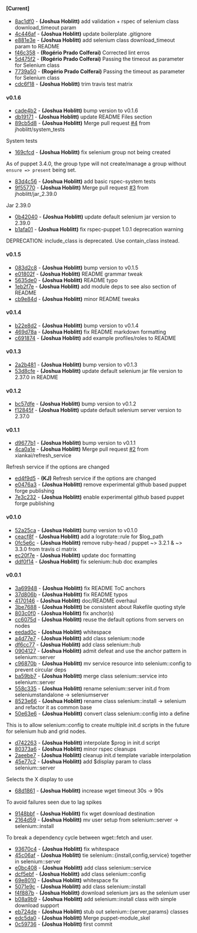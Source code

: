 
#### [Current]
 * [8ac1df0](../../commit/8ac1df0) - __(Joshua Hoblitt)__ add validation + rspec of selenium class download_timeout param
 * [4c446af](../../commit/4c446af) - __(Joshua Hoblitt)__ update boilerplate .gitignore
 * [e881e3e](../../commit/e881e3e) - __(Joshua Hoblitt)__ add selenium class download_timeout param to README
 * [f46c358](../../commit/f46c358) - __(Rogério Prado Colferai)__ Corrected lint erros
 * [5d475f2](../../commit/5d475f2) - __(Rogério Prado Colferai)__ Passing the timeout as parameter for Selenium class
 * [7739a50](../../commit/7739a50) - __(Rogério Prado Colferai)__ Passing the timeout as parameter for Selenium class
 * [cdc6f18](../../commit/cdc6f18) - __(Joshua Hoblitt)__ trim travis test matrix

#### v0.1.6
 * [cade4b2](../../commit/cade4b2) - __(Joshua Hoblitt)__ bump version to v0.1.6
 * [db19171](../../commit/db19171) - __(Joshua Hoblitt)__ update README Files section
 * [89cb5d8](../../commit/89cb5d8) - __(Joshua Hoblitt)__ Merge pull request [#4](../../issues/4) from jhoblitt/system_tests

System tests
 * [169cfcd](../../commit/169cfcd) - __(Joshua Hoblitt)__ fix selenium group not being created

As of puppet 3.4.0, the group type will not create/manage a group without
`ensure => present` being set.

 * [83d4c56](../../commit/83d4c56) - __(Joshua Hoblitt)__ add basic rspec-system tests
 * [9f55770](../../commit/9f55770) - __(Joshua Hoblitt)__ Merge pull request [#3](../../issues/3) from jhoblitt/jar_2.39.0

Jar 2.39.0
 * [0b42040](../../commit/0b42040) - __(Joshua Hoblitt)__ update default selenium jar version to 2.39.0
 * [b1afa01](../../commit/b1afa01) - __(Joshua Hoblitt)__ fix rspec-puppet 1.0.1 deprecation warning

DEPRECATION: include_class is deprecated. Use contain_class instead.

#### v0.1.5
 * [083d2c8](../../commit/083d2c8) - __(Joshua Hoblitt)__ bump version to v0.1.5
 * [e01802f](../../commit/e01802f) - __(Joshua Hoblitt)__ README grammar tweak
 * [5635de0](../../commit/5635de0) - __(Joshua Hoblitt)__ README typo
 * [1eb2f7e](../../commit/1eb2f7e) - __(Joshua Hoblitt)__ add module deps to see also section of README
 * [cb9e84d](../../commit/cb9e84d) - __(Joshua Hoblitt)__ minor README tweaks

#### v0.1.4
 * [b22e8d2](../../commit/b22e8d2) - __(Joshua Hoblitt)__ bump version to v0.1.4
 * [469d78a](../../commit/469d78a) - __(Joshua Hoblitt)__ fix README markdown formatting
 * [c691874](../../commit/c691874) - __(Joshua Hoblitt)__ add example profiles/roles to README

#### v0.1.3
 * [2a2b481](../../commit/2a2b481) - __(Joshua Hoblitt)__ bump version to v0.1.3
 * [53d8cfe](../../commit/53d8cfe) - __(Joshua Hoblitt)__ update default selenium jar file version to 2.37.0 in README

#### v0.1.2
 * [bc57dfe](../../commit/bc57dfe) - __(Joshua Hoblitt)__ bump version to v0.1.2
 * [f12845f](../../commit/f12845f) - __(Joshua Hoblitt)__ update default selenium server version to 2.37.0

#### v0.1.1
 * [d9677b1](../../commit/d9677b1) - __(Joshua Hoblitt)__ bump version to v0.1.1
 * [4ca0a1e](../../commit/4ca0a1e) - __(Joshua Hoblitt)__ Merge pull request [#2](../../issues/2) from xiankai/refresh_service

Refresh service if the options are changed
 * [ed4f9d5](../../commit/ed4f9d5) - __(KJ)__ Refresh service if the options are changed
 * [e0476a3](../../commit/e0476a3) - __(Joshua Hoblitt)__ remove experimental github based puppet forge publishing
 * [7e3c232](../../commit/7e3c232) - __(Joshua Hoblitt)__ enable experimental github based puppet forge publishing

#### v0.1.0
 * [52a25ca](../../commit/52a25ca) - __(Joshua Hoblitt)__ bump version to v0.1.0
 * [ceacf8f](../../commit/ceacf8f) - __(Joshua Hoblitt)__ add a logrotate::rule for $log_path
 * [0fc5e6c](../../commit/0fc5e6c) - __(Joshua Hoblitt)__ remove ruby-head / puppet ~> 3.2.1 & ~> 3.3.0 from travis ci matrix
 * [ec20f7e](../../commit/ec20f7e) - __(Joshua Hoblitt)__ update doc formatting
 * [ddf0f14](../../commit/ddf0f14) - __(Joshua Hoblitt)__ fix selenium::hub doc examples

#### v0.0.1
 * [3a69948](../../commit/3a69948) - __(Joshua Hoblitt)__ fix README ToC anchors
 * [37d806b](../../commit/37d806b) - __(Joshua Hoblitt)__ fix README typos
 * [4170146](../../commit/4170146) - __(Joshua Hoblitt)__ doc/README overhaul
 * [3be7688](../../commit/3be7688) - __(Joshua Hoblitt)__ be consistent about Rakefile quoting style
 * [803c0f0](../../commit/803c0f0) - __(Joshua Hoblitt)__ fix anchor(s)
 * [cc6075d](../../commit/cc6075d) - __(Joshua Hoblitt)__ reuse the default options from servers on nodes
 * [eedad0c](../../commit/eedad0c) - __(Joshua Hoblitt)__ whitespace
 * [a4d77e7](../../commit/a4d77e7) - __(Joshua Hoblitt)__ add class selenium::node
 * [df6cc77](../../commit/df6cc77) - __(Joshua Hoblitt)__ add class selenium::hub
 * [0904127](../../commit/0904127) - __(Joshua Hoblitt)__ admit defeat and use the anchor pattern in selenium::server
 * [c96870b](../../commit/c96870b) - __(Joshua Hoblitt)__ mv service resource into selenium::config to prevent circular deps
 * [ba59bb7](../../commit/ba59bb7) - __(Joshua Hoblitt)__ merge class selenium::service into selenium::server
 * [558c335](../../commit/558c335) - __(Joshua Hoblitt)__ rename selenium::server init.d from seleniumstandalone -> seleniumserver
 * [8523e66](../../commit/8523e66) - __(Joshua Hoblitt)__ rename class selenium::install -> selenium and refactor it as common base
 * [50e63e6](../../commit/50e63e6) - __(Joshua Hoblitt)__ convert class selenium::config into a define

This is to allow selenium::config to create multiple init.d scripts in
the future for selenium hub and grid nodes.

 * [d742263](../../commit/d742263) - __(Joshua Hoblitt)__ interpolate $prog in init.d script
 * [80373a6](../../commit/80373a6) - __(Joshua Hoblitt)__ minor rspec cleanups
 * [2aeebe7](../../commit/2aeebe7) - __(Joshua Hoblitt)__ cleanup init.d template variable interpolation
 * [45e77c2](../../commit/45e77c2) - __(Joshua Hoblitt)__ add $display param to class selenium::server

Selects the X display to use

 * [68d1861](../../commit/68d1861) - __(Joshua Hoblitt)__ increase wget timeout 30s -> 90s

To avoid failures seen due to lag spikes

 * [9148bbf](../../commit/9148bbf) - __(Joshua Hoblitt)__ fix wget download destination
 * [2164d59](../../commit/2164d59) - __(Joshua Hoblitt)__ mv user setup from selenium::server -> selenium::install

To break a dependency cycle between wget::fetch and user.

 * [93670c4](../../commit/93670c4) - __(Joshua Hoblitt)__ fix whitespace
 * [45c06af](../../commit/45c06af) - __(Joshua Hoblitt)__ tie selenium::{install,config,service} together in selenium::server
 * [e0bc408](../../commit/e0bc408) - __(Joshua Hoblitt)__ add class selenium::service
 * [dcf5ebf](../../commit/dcf5ebf) - __(Joshua Hoblitt)__ add class selenium::config
 * [69e8010](../../commit/69e8010) - __(Joshua Hoblitt)__ whitespace fix
 * [5071e9c](../../commit/5071e9c) - __(Joshua Hoblitt)__ add class selenium::install
 * [f4f887b](../../commit/f4f887b) - __(Joshua Hoblitt)__ download selenium jars as the selenium user
 * [b08a9b9](../../commit/b08a9b9) - __(Joshua Hoblitt)__ add selenium::install class with simple download support
 * [eb724de](../../commit/eb724de) - __(Joshua Hoblitt)__ stub out selenium::{server,params} classes
 * [edc5da0](../../commit/edc5da0) - __(Joshua Hoblitt)__ Merge puppet-module_skel
 * [0c59736](../../commit/0c59736) - __(Joshua Hoblitt)__ first commit
